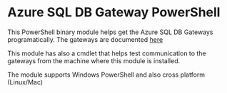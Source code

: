 # Azure SQL DB Gateway PowerShell

This PowerShell binary module helps get the Azure SQL DB Gateways programatically. The gateways are documented [here](https://learn.microsoft.com/en-us/azure/azure-sql/database/connectivity-architecture?view=azuresql#gateway-ip-addresses)

This module has also a cmdlet that helps test communication to the gateways from the machine where this module is installed.

The module supports Windows PowerShell and also cross platform (Linux/Mac)